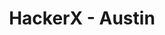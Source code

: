 ---
state: TX
region: Austin
title: HackerX - Austin
event_url: https://www.eventbrite.com/e/hackerx-austin-full-stack-developer-ticket-0326-tickets-55652381772
start_date: 2019-03-26
cost: FREE - $50
topics: [ career ]
---